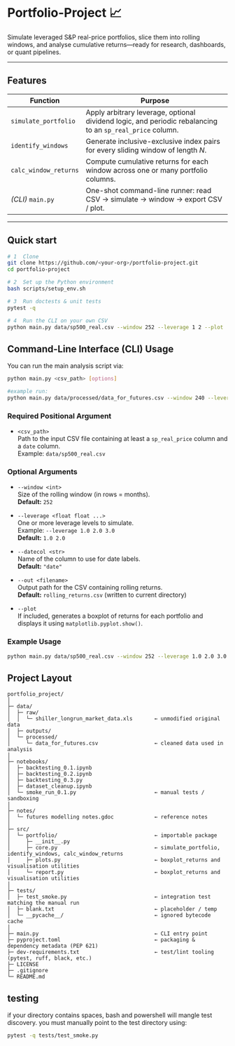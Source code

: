 
# Portfolio-Project 📈

Simulate leveraged S&P real-price portfolios, slice them into rolling windows, and
analyse cumulative returns—ready for research, dashboards, or quant pipelines.

---

## Features
| Function | Purpose |
|----------|---------|
| `simulate_portfolio` | Apply arbitrary leverage, optional dividend logic, and periodic rebalancing to an `sp_real_price` column. |
| `identify_windows`   | Generate inclusive-exclusive index pairs for every sliding window of length *N*. |
| `calc_window_returns`| Compute cumulative returns for each window across one or many portfolio columns. |
| *(CLI)* `main.py`    | One-shot command-line runner: read CSV → simulate → window → export CSV / plot. |

---

## Quick start

```bash
# 1  Clone
git clone https://github.com/<your-org>/portfolio-project.git
cd portfolio-project

# 2  Set up the Python environment
bash scripts/setup_env.sh

# 3  Run doctests & unit tests
pytest -q

# 4  Run the CLI on your own CSV
python main.py data/sp500_real.csv --window 252 --leverage 1 2 --plot
```

## Command-Line Interface (CLI) Usage

You can run the main analysis script via:

```bash
python main.py <csv_path> [options]

#example run:
python main.py data/processed/data_for_futures.csv --window 240 --leverage 0.5 0.75 1.0 1.25 1.5 1.75 2.0 2.25 2.50 2.75 3.0 --out data/outputs/
```

### Required Positional Argument

- `<csv_path>`  
  Path to the input CSV file containing at least a `sp_real_price` column and a `date` column.  
  Example: `data/sp500_real.csv`

### Optional Arguments

- `--window <int>`  
  Size of the rolling window (in rows = months).  
  **Default:** `252`

- `--leverage <float float ...>`  
  One or more leverage levels to simulate.  
  Example: `--leverage 1.0 2.0 3.0`  
  **Default:** `1.0 2.0`

- `--datecol <str>`  
  Name of the column to use for date labels.  
  **Default:** `"date"`


- `--out <filename>`  
  Output path for the CSV containing rolling returns.  
  **Default:** `rolling_returns.csv` (written to current directory)

- `--plot`  
  If included, generates a boxplot of returns for each portfolio and displays it using `matplotlib.pyplot.show()`.

### Example Usage

```bash
python main.py data/sp500_real.csv --window 252 --leverage 1.0 2.0 3.0 --plot --out results/returns.csv
```

## Project Layout

```
portfolio_project/
│
├─ data/
│  ├─ raw/
│  │  └─ shiller_longrun_market_data.xls       ← unmodified original data
│  ├─ outputs/
│  └─ processed/
│     └─ data_for_futures.csv                  ← cleaned data used in analysis
│
├─ notebooks/
│  ├─ backtesting_0.1.ipynb
│  ├─ backtesting_0.2.ipynb
│  ├─ backtesting_0.3.py
│  ├─ dataset_cleanup.ipynb
│  └─ smoke_run_0.1.py                         ← manual tests / sandboxing
│
├─ notes/
│  └─ futures modelling notes.gdoc             ← reference notes
│
├─ src/
│  └─ portfolio/                               ← importable package
│     ├─ __init__.py
│     ├─ core.py                               ← simulate_portfolio, identify_windows, calc_window_returns
│     ├─ plots.py                              ← boxplot_returns and visualisation utilities
│     └─ report.py                             ← boxplot_returns and visualisation utilities
│
├─ tests/
│  ├─ test_smoke.py                            ← integration test matching the manual run
│  ├─ blank.txt                                ← placeholder / temp
│  └─ __pycache__/                             ← ignored bytecode cache
│
├─ main.py                                     ← CLI entry point
├─ pyproject.toml                              ← packaging & dependency metadata (PEP 621)
├─ dev-requirements.txt                        ← test/lint tooling (pytest, ruff, black, etc.)
├─ LICENSE
├─ .gitignore
└─ README.md
```


## testing

if your directory contains spaces, bash and powershell will mangle test discovery. you must manually point to the test directory using:
```bash
pytest -q tests/test_smoke.py
```
